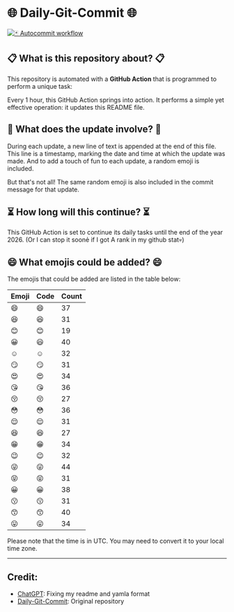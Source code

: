 # 🌐 Daily-Git-Commit 🌐

[![🃏 Autocommit workflow](https://github.com/kleqing/git-auto-commit/actions/workflows/main.yaml/badge.svg?event=check_run)](https://github.com/kleqing/git-auto-commit/actions/workflows/main.yaml)

## 📋 What is this repository about? 📋

This repository is automated with a **GitHub Action** that is programmed to perform a unique task:

Every 1 hour, this GitHub Action springs into action. It performs a simple yet effective operation: it updates this README file.

## 🔄 What does the update involve? 🔄

During each update, a new line of text is appended at the end of this file. This line is a timestamp, marking the date and time at which the update was made. And to add a touch of fun to each update, a random emoji is included.

But that's not all! The same random emoji is also included in the commit message for that update.

## ⏳ How long will this continue? ⏳

This GitHub Action is set to continue its daily tasks until the end of the year 2026. (Or I can stop it soonẻ if I got A rank in my github stat💀)

## 😄 What emojis could be added? 😄

The emojis that could be added are listed in the table below:

| Emoji | Code | Count |
| --- | --- | --- |
| 😄 | :smile: | 37 |
| 😆 | :laughing: | 31 |
| 😊 | :blush: | 19 |
| 😀 | :smiley: | 40 |
| ☺️ | :relaxed: | 32 |
| 😏 | :smirk: | 31 |
| 😍 | :heart_eyes: | 34 |
| 😘 | :kissing_heart: | 36 |
| 😚 | :kissing_closed_eyes: | 27 |
| 😳 | :flushed: | 36 |
| 😌 | :relieved: | 31 |
| 😆 | :satisfied: | 27 |
| 😁 | :grin: | 34 |
| 😉 | :wink: | 32 |
| 😜 | :stuck_out_tongue_winking_eye: | 44 |
| 😝 | :stuck_out_tongue_closed_eyes: | 31 |
| 😀 | :grinning: | 38 |
| 😗 | :kissing: | 31 |
| 😙 | :kissing_smiling_eyes: | 40 |
| 😛 | :stuck_out_tongue: | 34 |

Please note that the time is in UTC. You may need to convert it to your local time zone.

---

## Credit:

- [ChatGPT](chatgpt.com): Fixing my readme and yamla format
- [Daily-Git-Commit](https://github.com/diegomarty/daily-git-commit): Original repository

